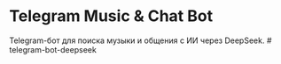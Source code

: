 # Telegram Music & Chat Bot

Telegram-бот для поиска музыки и общения с ИИ через DeepSeek.
#   t e l e g r a m - b o t - d e e p s e e k  
 